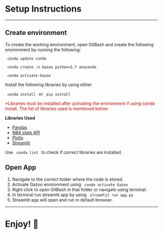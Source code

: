 # Setup Instructions
---
## Create environment 

To create the working environment, open GitBash and create the following environment by running the following:

<code> conda update conda </code> 

<code> conda create -n Gazoo python=3.7 anaconda </code>

<code> conda activate Gazoo </code>

Install the following libraries by using either

<code> conda install </code> 
or
<code> pip install </code>

<span style="color:red">*Libraries must be installed after activating the environment if using conda install. The list of libraries used is mentioned below: </span>

**Libraries Used**

- [Pandas](https://pandas.pydata.org/docs/) 
- [NBA stats API](https://github.com/swar/nba_api)
- [Plotly](https://github.com/plotly/plotly.py)
- [Streamlit](https://docs.streamlit.io/library/get-started/installation)

Use <code> conda list </code> to check if correct libraries are installed.

## Open App

1. Navigate to the correct folder where the code is stored. 
2. Activate Gazoo environment using <code> conda activate Gazoo </code> 
3. Right click to open GitBash in that folder or navigate using terminal. 
4. In terminal run streamlit app by using <code> streamlit run app.py </code>
5. Streamlit app will open and run in default browser. 

---

# Enjoy! :beers:


